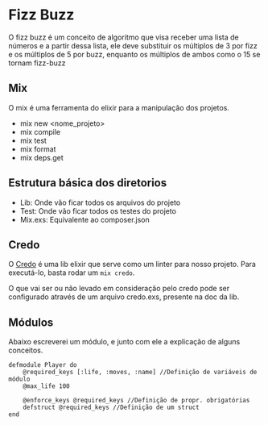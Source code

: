 # Fizz Buzz
O fizz buzz é um conceito de algoritmo que visa receber uma lista de números e a partir dessa lista, ele deve substituir os múltiplos de 3 por fizz e os múltiplos de 5 por buzz, enquanto os múltiplos de ambos como 
o 15 se tornam fizz-buzz

## Mix 
O mix é uma ferramenta do elixir para a manipulação dos projetos.
- mix new <nome_projeto>
- mix compile
- mix test
- mix format
- mix deps.get

## Estrutura básica dos diretorios
- Lib: Onde vão ficar todos os arquivos do projeto
- Test: Onde vão ficar todos os testes do projeto
- Mix.exs: Equivalente ao composer.json

## Credo
O [Credo](https://github.com/rrrene/credo) é uma lib elixir que serve como um linter para nosso projeto. Para executá-lo, basta rodar um `mix credo`.

O que vai ser ou não levado em consideração pelo credo pode ser configurado através de um arquivo credo.exs, presente na doc da lib.

## Módulos
Abaixo escreverei um módulo, e junto com ele a explicação de alguns conceitos.
```
defmodule Player do
    @required_keys [:life, :moves, :name] //Definição de variáveis de módulo
    @max_life 100

    @enforce_keys @required_keys //Definição de propr. obrigatórias
    defstruct @required_keys //Definição de um struct
end
```